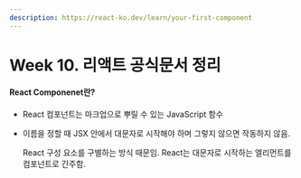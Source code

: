 ```yaml
---
description: https://react-ko.dev/learn/your-first-component
---
```


# Week 10. 리액트 공식문서 정리

#### React Componenet란?

* React 컴포넌트는 마크업으로 뿌릴 수 있는 JavaScript 함수
*   이름을 정할 때 JSX 안에서 대문자로 시작해야 하며 그렇지 않으면 작동하지 않음.

    React 구성 요소를 구별하는 방식 때문임. React는 대문자로 시작하는 엘리먼트를 컴포넌트로 간주함.

